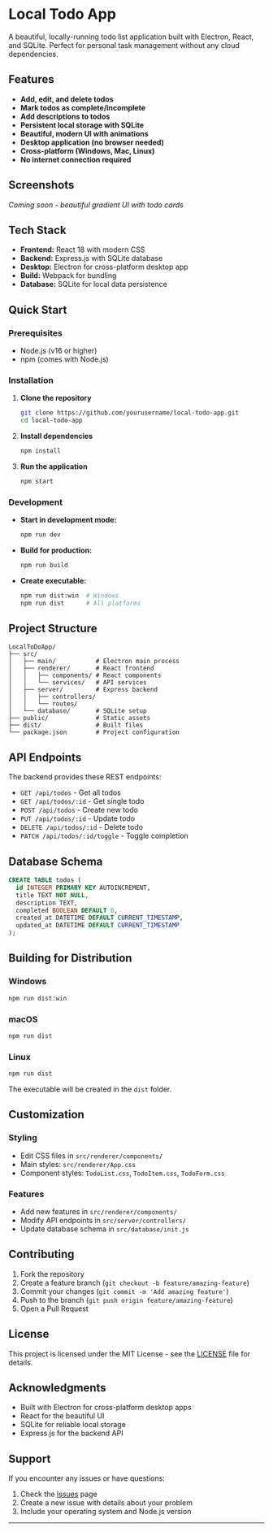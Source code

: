 # Local Todo App

A beautiful, locally-running todo list application built with Electron, React, and SQLite. Perfect for personal task management without any cloud dependencies.

## Features

-  **Add, edit, and delete todos**
-  **Mark todos as complete/incomplete**
-  **Add descriptions to todos**
-  **Persistent local storage with SQLite**
-  **Beautiful, modern UI with animations**
-  **Desktop application (no browser needed)**
-  **Cross-platform (Windows, Mac, Linux)**
-  **No internet connection required**

## Screenshots

*Coming soon - beautiful gradient UI with todo cards*

## Tech Stack

- **Frontend:** React 18 with modern CSS
- **Backend:** Express.js with SQLite database
- **Desktop:** Electron for cross-platform desktop app
- **Build:** Webpack for bundling
- **Database:** SQLite for local data persistence

## Quick Start

### Prerequisites

- Node.js (v16 or higher)
- npm (comes with Node.js)

### Installation

1. **Clone the repository**
   ```bash
   git clone https://github.com/yourusername/local-todo-app.git
   cd local-todo-app
   ```

2. **Install dependencies**
   ```bash
   npm install
   ```

3. **Run the application**
   ```bash
   npm start
   ```

### Development

- **Start in development mode:**
  ```bash
  npm run dev
  ```

- **Build for production:**
  ```bash
  npm run build
  ```

- **Create executable:**
  ```bash
  npm run dist:win  # Windows
  npm run dist      # All platforms
  ```

## Project Structure

```
LocalToDoApp/
├── src/
│   ├── main/           # Electron main process
│   ├── renderer/       # React frontend
│   │   ├── components/ # React components
│   │   └── services/   # API services
│   ├── server/         # Express backend
│   │   ├── controllers/
│   │   └── routes/
│   └── database/       # SQLite setup
├── public/             # Static assets
├── dist/               # Built files
└── package.json        # Project configuration
```

## API Endpoints

The backend provides these REST endpoints:

- `GET /api/todos` - Get all todos
- `GET /api/todos/:id` - Get single todo
- `POST /api/todos` - Create new todo
- `PUT /api/todos/:id` - Update todo
- `DELETE /api/todos/:id` - Delete todo
- `PATCH /api/todos/:id/toggle` - Toggle completion

## Database Schema

```sql
CREATE TABLE todos (
  id INTEGER PRIMARY KEY AUTOINCREMENT,
  title TEXT NOT NULL,
  description TEXT,
  completed BOOLEAN DEFAULT 0,
  created_at DATETIME DEFAULT CURRENT_TIMESTAMP,
  updated_at DATETIME DEFAULT CURRENT_TIMESTAMP
);
```

## Building for Distribution

### Windows
```bash
npm run dist:win
```

### macOS
```bash
npm run dist
```

### Linux
```bash
npm run dist
```

The executable will be created in the `dist` folder.

## Customization

### Styling
- Edit CSS files in `src/renderer/components/`
- Main styles: `src/renderer/App.css`
- Component styles: `TodoList.css`, `TodoItem.css`, `TodoForm.css`

### Features
- Add new features in `src/renderer/components/`
- Modify API endpoints in `src/server/controllers/`
- Update database schema in `src/database/init.js`

## Contributing

1. Fork the repository
2. Create a feature branch (`git checkout -b feature/amazing-feature`)
3. Commit your changes (`git commit -m 'Add amazing feature'`)
4. Push to the branch (`git push origin feature/amazing-feature`)
5. Open a Pull Request

## License

This project is licensed under the MIT License - see the [LICENSE](LICENSE) file for details.

## Acknowledgments

- Built with Electron for cross-platform desktop apps
- React for the beautiful UI
- SQLite for reliable local storage
- Express.js for the backend API

## Support

If you encounter any issues or have questions:

1. Check the [Issues](https://github.com/yourusername/local-todo-app/issues) page
2. Create a new issue with details about your problem
3. Include your operating system and Node.js version

---

